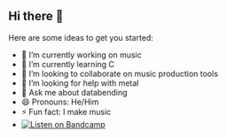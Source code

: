 ## Hi there 👋

Here are some ideas to get you started:

- 🔭 I’m currently working on music
- 🌱 I’m currently learning C
- 👯 I’m looking to collaborate on music production tools
- 🤔 I’m looking for help with metal 
- 💬 Ask me about databending
- 😄 Pronouns: He/Him
- ⚡ Fun fact: I make music
- [![Listen on Bandcamp](https://img.shields.io/badge/Listen%20on-Bandcamp-blue?logo=bandcamp)](https://bandcamp.com/EmbeddedPlayer/track=2812383061/size=large/bgcol=333333/linkcol=2ebd35/tracklist=false/artwork=small/transparent=true/)
